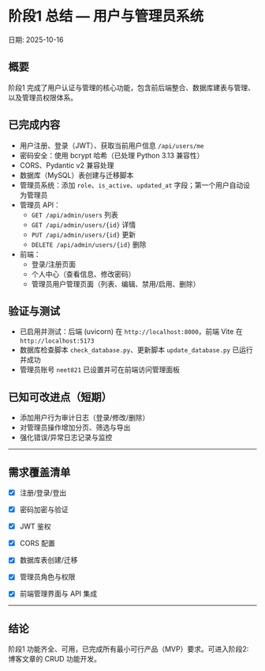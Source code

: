 # 阶段1 总结 — 用户与管理员系统

日期: 2025-10-16

## 概要
阶段1 完成了用户认证与管理的核心功能，包含前后端整合、数据库建表与管理、以及管理员权限体系。

## 已完成内容
- 用户注册、登录（JWT）、获取当前用户信息 `/api/users/me`
- 密码安全：使用 bcrypt 哈希（已处理 Python 3.13 兼容性）
- CORS、Pydantic v2 兼容处理
- 数据库（MySQL）表创建与迁移脚本
- 管理员系统：添加 `role`、`is_active`、`updated_at` 字段；第一个用户自动设为管理员
- 管理员 API：
  - `GET /api/admin/users` 列表
  - `GET /api/admin/users/{id}` 详情
  - `PUT /api/admin/users/{id}` 更新
  - `DELETE /api/admin/users/{id}` 删除
- 前端：
  - 登录/注册页面
  - 个人中心（查看信息、修改密码）
  - 管理员用户管理页面（列表、编辑、禁用/启用、删除）

## 验证与测试
- 已启用并测试：后端 (uvicorn) 在 `http://localhost:8000`，前端 Vite 在 `http://localhost:5173`
- 数据库检查脚本 `check_database.py`、更新脚本 `update_database.py` 已运行并成功
- 管理员账号 `neet821` 已设置并可在前端访问管理面板

## 已知可改进点（短期）
- 添加用户行为审计日志（登录/修改/删除）
- 对管理员操作增加分页、筛选与导出
- 强化错误/异常日志记录与监控


---

## 需求覆盖清单
- [x] 注册/登录/登出
- [x] 密码加密与验证
- [x] JWT 鉴权
- [x] CORS 配置
- [x] 数据库表创建/迁移
- [x] 管理员角色与权限
- [x] 前端管理界面与 API 集成


---

## 结论
阶段1 功能齐全、可用，已完成所有最小可行产品（MVP）要求。可进入阶段2: 博客文章的 CRUD 功能开发。
